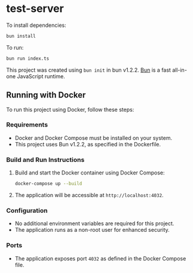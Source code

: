 # test-server

To install dependencies:

```bash
bun install
```

To run:

```bash
bun run index.ts
```

This project was created using `bun init` in bun v1.2.2. [Bun](https://bun.sh) is a fast all-in-one JavaScript runtime.

## Running with Docker

To run this project using Docker, follow these steps:

### Requirements
- Docker and Docker Compose must be installed on your system.
- This project uses Bun v1.2.2, as specified in the Dockerfile.

### Build and Run Instructions
1. Build and start the Docker container using Docker Compose:

   ```bash
   docker-compose up --build
   ```

2. The application will be accessible at `http://localhost:4032`.

### Configuration
- No additional environment variables are required for this project.
- The application runs as a non-root user for enhanced security.

### Ports
- The application exposes port `4032` as defined in the Docker Compose file.